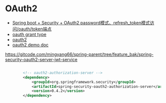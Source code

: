 # OAuth2

* [Spring boot + Security + OAuth2 password模式、refresh_token模式访问/oauth/token端点](https://blog.csdn.net/yaomingyang/article/details/97281522)
* [oauth grant type](https://www.ruanyifeng.com/blog/2019/04/oauth-grant-types.html)
* [oauth2](https://www.rfcreader.com/#rfc6749)
* [oauth2 demo doc](https://github.com/macrozheng/mall-learning)

https://gitcode.com/mingyang66/spring-parent/tree/feature_bak/spring-security-oauth2-server-jwt-service


```xml

        <!-- oauth2-authorization-server -->
        <dependency>
            <groupId>org.springframework.security</groupId>
            <artifactId>spring-security-oauth2-authorization-server</artifactId>
            <version>0.4.2</version>
        </dependency>
```
